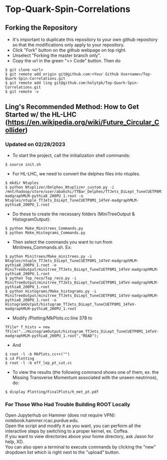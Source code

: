 # Top-Quark-Spin-Correlations
## Forking the Repository
- It's important to duplicate this repository to your own github repository so that the modifications only apply to your repository. 
- Click "Fork" button on the github webpage on top right. 
- Unselect "Forking the master branch only".
- Copy the url in the green "<> Code" button. Then do 
```
$ git clone <url>
$ git remote add origin git@github.com:<Your Github Username>/Top-Quark-Spin-Correlations.git
$ git remote add ling git@github.com:holytpk/Top-Quark-Spin-Correlations.git
$ git remote -v 
```

## Ling's Recommended Method: How to Get Started w/ the HL-LHC (https://en.wikipedia.org/wiki/Future_Circular_Collider)  
### Updated on 02/28/2023

- To start the project, call the initialization shell commands: <br>
```
$ source init.sh
```
- For HL-LHC, we need to convert the delphes files into ntuples.
```
$ mkdir Ntuples
$ python Ntuplizer/Delphes_Ntuplizer_custom.py -i /mnt/hadoop/store/user/abakshi/TTBar_Delphes/TTJets_DiLept_TuneCUETP8M1_14TeV-madgraphMLM-pythia8_200PU_1.root -o Ntuples/ntuple_TTJets_DiLept_TuneCUETP8M1_14TeV-madgraphMLM-pythia8_200PU_1.root

```
- Do these to create the necessary folders (MiniTreeOutput & HistogramOutput):
```
$ python Make_Minitrees_Commands.py
$ python Make_Histograms_Commands.py
```
- Then select the commands you want to run from Minitrees_Commands.sh. Ex: <br>
```
$ python Minitrees/Make_minitrees.py -i Ntuples/ntuple_TTJets_DiLept_TuneCUETP8M1_14TeV-madgraphMLM-pythia8_200PU_1.root -o MiniTreeOutput/minitree_TTJets_DiLept_TuneCUETP8M1_14TeV-madgraphMLM-pythia8_200PU_1.root
$ python Top_reco/Top_reco.py -i MiniTreeOutput/minitree_TTJets_DiLept_TuneCUETP8M1_14TeV-madgraphMLM-pythia8_200PU_1.root
$ python Histograms/Make_histograms.py -i MiniTreeOutput/minitree_TTJets_DiLept_TuneCUETP8M1_14TeV-madgraphMLM-pythia8_200PU_1.root -o HistogramOutput/histogram_TTJets_DiLept_TuneCUETP8M1_14TeV-madgraphMLM-pythia8_200PU_1.root
```
- Modify /Plotting/MkPlots.cc:line 378 to <br>
```
TFile* f_hists = new TFile("../HistogramOutput/histogram_TTJets_DiLept_TuneCUETP8M1_14TeV-madgraphMLM-pythia8_200PU_1.root","READ"); 
```
- And <br>
```
$ root -l -b MkPlots.cc++("")
$ cd Plotting
$ root -l -b eff_lep_pt_cut.cc
```
- To view the results (the following command shows one of them, ex. the Missing Transverse Momentum associated with the unseen neutrinos), do: <br>
```
$ display Plotting/FinalPlots/h_met_pt.pdf
```

### For Those Who Had Trouble Building ROOT Locally
Open Jupyterhub on Hammer (does not require VPN): notebook.hammer.rcac.purdue.edu. <br>
Open the script and modify it as you want, you can perform all the interactive steps by switching to a proper kernel, ex. Coffea. <br>
If you want to view directories above your home directory, ask Jason for help, XD. <br>
You can also open a terminal to execute commands by clicking the "new" dropdown list which is right next to the "upload" button. <br>
